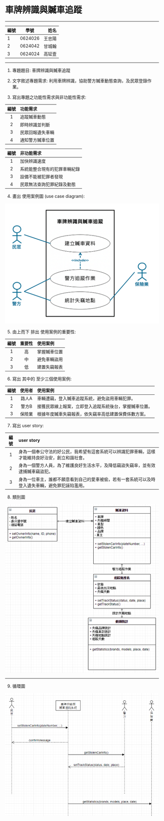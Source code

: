 # 車牌辨識與贓車追蹤

***

|   編號 | 學號   |  姓名 |
| :----- |:-----:| -----:|
| 1 | 0624026 | 王忠陽 |
| 2 | 0624042 | 甘城翰 |
| 3 | 0624024 | 高钲壹 |

***

1. 專題題目: 車牌辨識與贓車追蹤
2. 文字敘述專題需求: 利用車牌辨識，協助警方贓車動態查詢，及民眾登錄作業。

3. 寫出專題之功能性需求與非功能性需求: 

|   編號 | 功能需求 |
| :-----: |:-----|
| 1 | 追蹤贓車動態 |
| 2 | 即時辨識並判斷 |
| 3 | 民眾回報遺失車輛 |
| 4 | 通知警方贓車位置 |

|   編號 | 非功能需求 |
| :-----: |:-----|
| 1 | 加快辨識速度 |
| 2 | 系統能整合現有的犯罪車輛紀錄 |
| 3 | 設備不能被犯罪者發現 |
| 4 | 民眾無法查詢犯罪紀錄及動態 |

4. 畫出 使用案例圖 (use case diagram): 

![images](diagram.png "使用案例")

5. 由上而下 排出 使用案例的重要性: 


| 編號 | 重要性 | 使用案例 |
| :-----: | :-----: |:-----|
| 1 | 高 | 掌握贓車位置 |
| 2 | 中 | 避免車輛盜用 |
| 3 | 低 | 建置失竊報表 |

6. 寫出 其中的 至少三個使用案例: 

| 編號 | 使用者 | 使用案例 |
| :-----: | :-----: |:-----|
| 1 | 路人A | 車輛遭竊，登入贓車追蹤系統，避免盜用車輛犯罪。 |
| 2 | 警方B | 接獲民眾線上報案，立即登入追蹤系統後台，掌握贓車位置。 |
| 3 | 保險業 | 根據年度贓車失竊報表，依失竊率高低建置保費係數方案。 |

7. 寫出 user story: 

| 編號 | user story |
| :-----: |:-----|
| 1 | 身為一個奉公守法的好公民，我希望有這套系統可以辨識犯罪車輛，這樣才能維持良好治安，創立和諧社會。 |
| 2 | 身為一個警方人員，為了維護良好生活水平，及降低竊盜失竊率，並有效逮捕贓車竊盜犯。 |
| 3 | 身為一位車主，誰都不願意看到自己的愛車被偷，若有一套系統可以及時登入遺失車輛，避免罪犯誣陷濫用。 |

8. 類別圖

![images](Class.PNG "類別圖")

***

9. 循環圖

![images](Cycle.PNG "循環圖")
